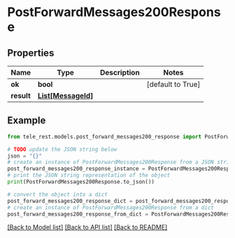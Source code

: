 # PostForwardMessages200Response


## Properties

Name | Type | Description | Notes
------------ | ------------- | ------------- | -------------
**ok** | **bool** |  | [default to True]
**result** | [**List[MessageId]**](MessageId.md) |  | 

## Example

```python
from tele_rest.models.post_forward_messages200_response import PostForwardMessages200Response

# TODO update the JSON string below
json = "{}"
# create an instance of PostForwardMessages200Response from a JSON string
post_forward_messages200_response_instance = PostForwardMessages200Response.from_json(json)
# print the JSON string representation of the object
print(PostForwardMessages200Response.to_json())

# convert the object into a dict
post_forward_messages200_response_dict = post_forward_messages200_response_instance.to_dict()
# create an instance of PostForwardMessages200Response from a dict
post_forward_messages200_response_from_dict = PostForwardMessages200Response.from_dict(post_forward_messages200_response_dict)
```
[[Back to Model list]](../README.md#documentation-for-models) [[Back to API list]](../README.md#documentation-for-api-endpoints) [[Back to README]](../README.md)


